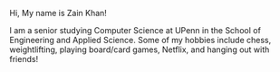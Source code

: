 Hi, My name is Zain Khan! 

I am a senior studying Computer Science at UPenn in the School of Engineering and Applied Science. Some of my hobbies include chess, weightlifting, playing board/card games, Netflix, and hanging out with friends! 


